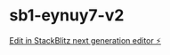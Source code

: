 # sb1-eynuy7-v2

[Edit in StackBlitz next generation editor ⚡️](https://stackblitz.com/~/github.com/jansenbarabona/sb1-eynuy7-v2)